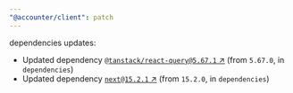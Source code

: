 ```yaml
---
"@accounter/client": patch
---
```

dependencies updates:
  - Updated dependency [`@tanstack/react-query@5.67.1` ↗︎](https://www.npmjs.com/package/@tanstack/react-query/v/5.67.1) (from `5.67.0`, in `dependencies`)
  - Updated dependency [`next@15.2.1` ↗︎](https://www.npmjs.com/package/next/v/15.2.1) (from `15.2.0`, in `dependencies`)
